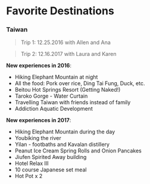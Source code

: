 # Favorite Destinations

### Taiwan

> Trip 1: 12.25.2016 with Allen and Ana

>Trip 2: 12.16.2017 with Laura and Karen

**New experiences in 2016**:
* Hiking Elephant Mountain at night
* All the food: Pork over rice, Ding Tai Fung, Duck, etc.
* Beitou Hot Springs Resort (Getting Naked!)
* Taroko Gorge - Water Curtain
* Travelling Taiwan with friends instead of family
* Addiction Aquatic Development

**New experiences in 2017**:
* Hiking Elephant Mountain during the day
* Youbiking the river
* Yilan - footbaths and Kavalan distillery
* Peanut Ice Cream Spring Rolls and Onion Pancakes
* Jiufen Spirited Away building
* Hotel Relax III
* 10 course Japanese set meal
* Hot Pot x 2
